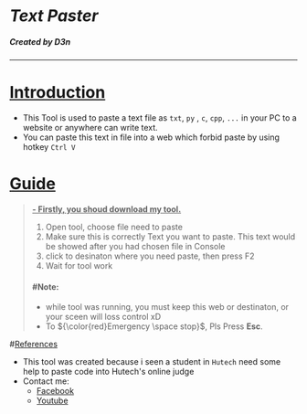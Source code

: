 # *Text Paster*
##### Created by D3n
---
# <u>Introduction</u>
- This Tool is used to paste a text file as `txt`, `py` , `c`, `cpp`, `...` in your PC to a website or anywhere can write text.
- You can paste this text in file into a web which forbid paste by using hotkey `Ctrl V`
# <u>Guide</u>
><u>**- Firstly, you shoud download my tool.**</u>
> 1. Open tool, choose file need to paste
> 1. Make sure this is correctly Text you want to paste. This text would be showed after you had chosen file in Console
> 1. click to desinaton where you need paste, then press F2
> 1. Wait for tool work
> #### **\#Note:**
> - while tool was running, you must keep  this web or destinaton, or your sceen will loss control xD
> - To ${\color{red}Emergency \space stop}$, Pls Press **Esc**.


#<u>References</u>
- This tool was created because i seen a student in `Hutech` need some help to paste code into  Hutech's online judge
- Contact me:
  - [Facebook](https://www.facebook.com/profile.php?id=100088452777261) 
  - [Youtube](https://www.youtube.com/channel/UCfU4G9OIirZ7_aQwv-e7v4g)